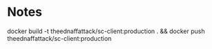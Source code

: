# Notes

docker build -t theednaffattack/sc-client:production . && docker push theednaffattack/sc-client:production
